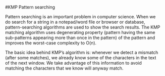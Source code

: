 #KMP Pattern searching

Pattern searching is an important problem in computer science. When we do search for a string in a notepad/word file or browser or database, pattern-searching algorithms are used to show the search results. The KMP matching algorithm uses degenerating property (pattern having the same sub-patterns appearing more than once in the pattern) of the pattern and improves the worst-case complexity to O(n). 

The basic idea behind KMP’s algorithm is: whenever we detect a mismatch (after some matches), we already know some of the characters in the text of the next window. We take advantage of this information to avoid matching the characters that we know will anyway match.
